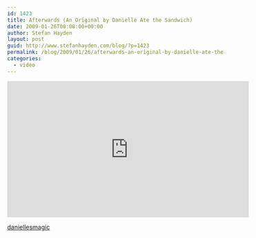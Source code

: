 ```yaml
---
id: 1423
title: Afterwards (An Original by Danielle Ate the Sandwich)
date: 2009-01-26T00:08:00+00:00
author: Stefan Hayden
layout: post
guid: http://www.stefanhayden.com/blog/?p=1423
permalink: /blog/2009/01/26/afterwards-an-original-by-danielle-ate-the-sandwich/
categories:
  - video
---
```

<iframe width="560" height="315" src="http://www.youtube.com/embed/H0Fm76rwxls&hl=en&fs=1&ap=%2526fmt%3D18" title="YouTube video player" frameborder="0" allow="accelerometer; autoplay; clipboard-write; encrypted-media; gyroscope; picture-in-picture" allowfullscreen></iframe>

<a href="http://www.youtube.com/user/daniellesmagic">daniellesmagic</a>
